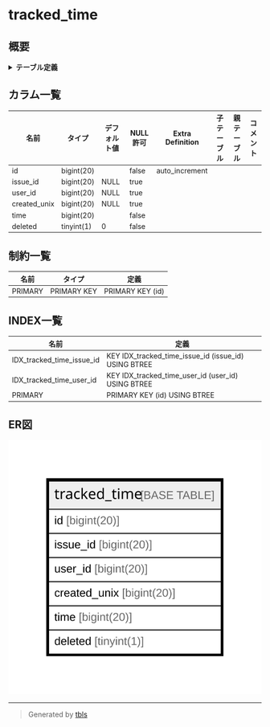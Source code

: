 # tracked_time

## 概要

<details>
<summary><strong>テーブル定義</strong></summary>

```sql
CREATE TABLE `tracked_time` (
  `id` bigint(20) NOT NULL AUTO_INCREMENT,
  `issue_id` bigint(20) DEFAULT NULL,
  `user_id` bigint(20) DEFAULT NULL,
  `created_unix` bigint(20) DEFAULT NULL,
  `time` bigint(20) NOT NULL,
  `deleted` tinyint(1) NOT NULL DEFAULT 0,
  PRIMARY KEY (`id`),
  KEY `IDX_tracked_time_issue_id` (`issue_id`),
  KEY `IDX_tracked_time_user_id` (`user_id`)
) ENGINE=InnoDB DEFAULT CHARSET=utf8mb4 ROW_FORMAT=DYNAMIC
```

</details>

## カラム一覧

| 名前           | タイプ        | デフォルト値       | NULL許可   | Extra Definition | 子テーブル      | 親テーブル      | コメント     |
| ------------ | ---------- | ------------ | -------- | ---------------- | ---------- | ---------- | -------- |
| id           | bigint(20) |              | false    | auto_increment   |            |            |          |
| issue_id     | bigint(20) | NULL         | true     |                  |            |            |          |
| user_id      | bigint(20) | NULL         | true     |                  |            |            |          |
| created_unix | bigint(20) | NULL         | true     |                  |            |            |          |
| time         | bigint(20) |              | false    |                  |            |            |          |
| deleted      | tinyint(1) | 0            | false    |                  |            |            |          |

## 制約一覧

| 名前      | タイプ         | 定義               |
| ------- | ----------- | ---------------- |
| PRIMARY | PRIMARY KEY | PRIMARY KEY (id) |

## INDEX一覧

| 名前                        | 定義                                                   |
| ------------------------- | ---------------------------------------------------- |
| IDX_tracked_time_issue_id | KEY IDX_tracked_time_issue_id (issue_id) USING BTREE |
| IDX_tracked_time_user_id  | KEY IDX_tracked_time_user_id (user_id) USING BTREE   |
| PRIMARY                   | PRIMARY KEY (id) USING BTREE                         |

## ER図

![er](tracked_time.svg)

---

> Generated by [tbls](https://github.com/k1LoW/tbls)
